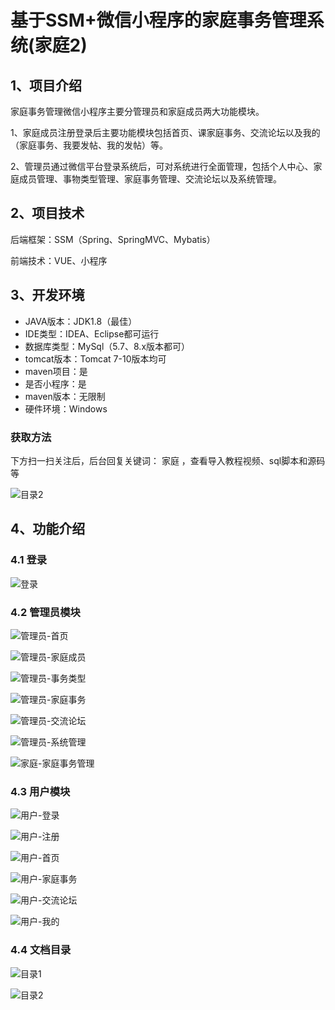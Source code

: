# 基于SSM+微信小程序的家庭事务管理系统(家庭2)



## 1、项目介绍

家庭事务管理微信小程序主要分管理员和家庭成员两大功能模块。

1、家庭成员注册登录后主要功能模块包括首页、课家庭事务、交流论坛以及我的（家庭事务、我要发帖、我的发帖）等。

2、管理员通过微信平台登录系统后，可对系统进行全面管理，包括个人中心、家庭成员管理、事物类型管理、家庭事务管理、交流论坛以及系统管理。

## 2、项目技术

后端框架：SSM（Spring、SpringMVC、Mybatis）

前端技术：VUE、小程序

## 3、开发环境

- JAVA版本：JDK1.8（最佳）
- IDE类型：IDEA、Eclipse都可运行
- 数据库类型：MySql（5.7、8.x版本都可） 
- tomcat版本：Tomcat 7-10版本均可
- maven项目：是
- 是否小程序：是
- maven版本：无限制
- 硬件环境：Windows
###  获取方法

下方扫一扫关注后，后台回复关键词： 家庭   ，查看导入教程视频、sql脚本和源码等

![目录2](https://www.codemarket.fun/202407032155305.png)

## 4、功能介绍

### 4.1 登录

![登录](https://www.codemarket.fun/202407141807012.png)

### 4.2 管理员模块
![管理员-首页](https://www.codemarket.fun/202407141807408.png)

![管理员-家庭成员](https://www.codemarket.fun/202407141807924.png)

![管理员-事务类型](https://www.codemarket.fun/202407141807401.png)

![管理员-家庭事务](https://www.codemarket.fun/202407141807392.png)

![管理员-交流论坛](https://www.codemarket.fun/202407141807404.png)

![管理员-系统管理](https://www.codemarket.fun/202407141807423.png)

![家庭-家庭事务管理](https://www.codemarket.fun/202407141807437.png)

### 4.3 用户模块

![用户-登录](https://www.codemarket.fun/202407141807854.png)

![用户-注册](https://www.codemarket.fun/202407141807885.png)

![用户-首页](https://www.codemarket.fun/202407141807870.png)

![用户-家庭事务](https://www.codemarket.fun/202407141807857.png)

![用户-交流论坛](https://www.codemarket.fun/202407141807867.png)

![用户-我的](https://www.codemarket.fun/202407141807868.png)

### 4.4 文档目录

![目录1](https://www.codemarket.fun/202407141807141.png)

![目录2](https://www.codemarket.fun/202407141807135.png)



